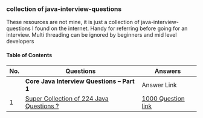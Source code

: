 ### collection of java-interview-questions
These resources are not mine, it is just a collection of java-interview-questions I found on the internet.
Handy for referring before going for an interview. Multi threading can be ignored by beginners and mid level developers 

#### Table of Contents

| No. | Questions | Answers |
| --- | --------- | --- |
|    | **Core Java Interview Questions – Part 1** | Answer Link |
|1  |  [Super Collection of 224 Java Questions ?](https://github.com/in28minutes/JavaInterviewQuestions)  | [1000 Question link](https://www.instagram.com/reel/Czvy1dTvUCs/)
